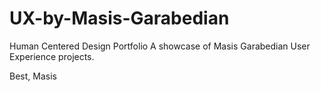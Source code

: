 # UX-by-Masis-Garabedian
Human Centered Design Portfolio
A showcase of Masis Garabedian User Experience projects.

Best,
Masis
